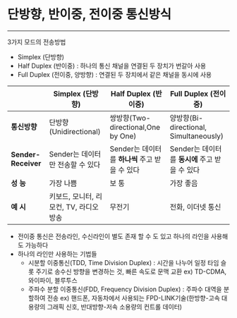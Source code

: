 # 단방향, 반이중, 전이중 통신방식

---

3가지 모드의 전송방법

- Simplex (단방향)
- Half Duplex (반이중) : 하나의 통신 채널을 연결된 두 장치가 번갈아 사용
- Full Duplex (전이중, 양방향) : 연결된 두 장치에서 같은 채널을 동시에 사용

|                     | **Simplex (단방향)**                    | **Half Duplex (반이중)**                       | **Full Duplex (전이중)**                       |
| ------------------- | --------------------------------------- | ---------------------------------------------- | ---------------------------------------------- |
| **통신방향**        | 단방향(Unidirectional)                  | 쌍방향(Two-directional,One by One)             | 양방향(Bi-directional, Simultaneously)         |
| **Sender-Receiver** | Sender는 데이터만 전송할 수 있다        | Sender는 데이터를 **하나씩** 주고 받을 수 있다 | Sender는 데이터를 **동시에** 주고 받을 수 있다 |
| **성 능**           | 가장 나쁨                               | 보 통                                          | 가장 좋음                                      |
| **예 시**           | 키보드, 모니터, 리모컨, TV, 라디오 방송 | 무전기                                         | 전화, 이더넷 통신                              |



- 전이중 통신은 전송라인, 수신라인이 별도 존재 할 수 도 있고 하나의 라인을 사용해도 가능하다
- 하나의 라인만 사용하는 기법들
  - 시분할 이중통신(TDD, Time Division Duplex) : 시간을 나누어 일정 타임 슬롯 주기로 송수신 방향을 변경하는 것, 빠른 속도로 문맥 교환 
    ex) TD-CDMA, 와이파이, 블루투스
  - 주파수 분할 이중통신(FDD, Frequency Division Duplex) : 주파수 대역을 분할하여 전송
    ex) 핸드폰, 자동차에서 사용되는 FPD-LINK기술(한방향-고속 대용량의 그래픽 신호, 반대방향-저속 소용량의 컨트롤 데이터)